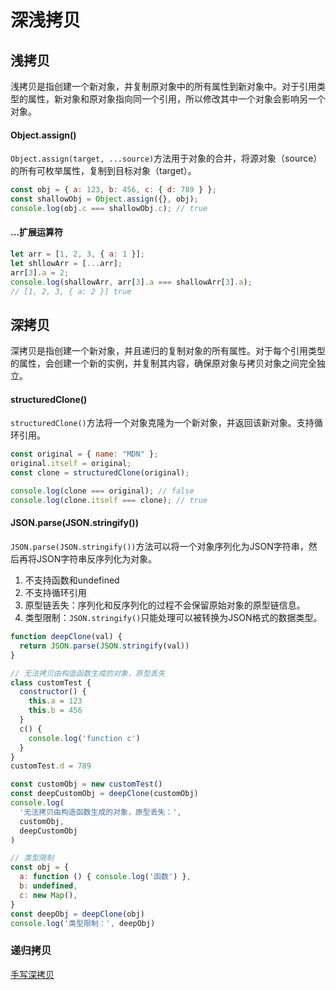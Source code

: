 # 深浅拷贝

## 浅拷贝
浅拷贝是指创建一个新对象，并复制原对象中的所有属性到新对象中。对于引用类型的属性，新对象和原对象指向同一个引用，所以修改其中一个对象会影响另一个对象。

#### Object.assign()
`Object.assign(target, ...source)`方法用于对象的合并，将源对象（source）的所有可枚举属性，复制到目标对象（target）。
```javascript
const obj = { a: 123, b: 456, c: { d: 789 } };
const shallowObj = Object.assign({}, obj);
console.log(obj.c === shallowObj.c); // true
```

#### ...扩展运算符
```javascript
let arr = [1, 2, 3, { a: 1 }];
let shllowArr = [...arr];
arr[3].a = 2;
console.log(shallowArr, arr[3].a === shallowArr[3].a); 
// [1, 2, 3, { a: 2 }] true
```

## 深拷贝
深拷贝是指创建一个新对象，并且递归的复制对象的所有属性。对于每个引用类型的属性，会创建一个新的实例，并复制其内容，确保原对象与拷贝对象之间完全独立。

#### structuredClone()
`structuredClone()`方法将一个对象克隆为一个新对象，并返回该新对象。支持循环引用。
```javascript
const original = { name: "MDN" };
original.itself = original;
const clone = structuredClone(original);

console.log(clone === original); // false
console.log(clone.itself === clone); // true
```

#### JSON.parse(JSON.stringify())
`JSON.parse(JSON.stringify())`方法可以将一个对象序列化为JSON字符串，然后再将JSON字符串反序列化为对象。

1. 不支持函数和undefined
2. 不支持循环引用
3. 原型链丢失：序列化和反序列化的过程不会保留原始对象的原型链信息。
4. 类型限制：`JSON.stringify()`只能处理可以被转换为JSON格式的数据类型。

```javascript
function deepClone(val) {
  return JSON.parse(JSON.stringify(val))
}

// 无法拷贝由构造函数生成的对象，原型丢失
class customTest {
  constructor() {
    this.a = 123
    this.b = 456
  }
  c() {
    console.log('function c')
  }
}
customTest.d = 789

const customObj = new customTest()
const deepCustomObj = deepClone(customObj)
console.log(
  '无法拷贝由构造函数生成的对象，原型丢失：',
  customObj,
  deepCustomObj
)

// 类型限制
const obj = {
  a: function () { console.log('函数') },
  b: undefined,
  c: new Map(),
}
const deepObj = deepClone(obj)
console.log('类型限制：', deepObj)
```

### 递归拷贝
[手写深拷贝](https://github.com/dahu0422/FE-Notes/blob/main/blog/interview/write-code/myInstanceof.md)